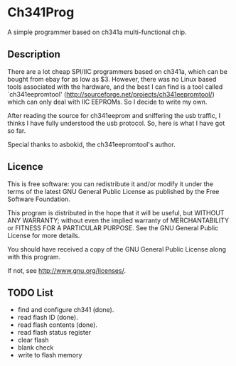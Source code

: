 Ch341Prog
============
A simple programmer based on ch341a multi-functional chip.

Description
------------
There are a lot cheap SPI/IIC programmers based on ch341a, which can be bought
from ebay for as low as $3.  However, there was no Linux based tools associated
with the hardware, and the best I can find is a tool called `ch341eepromtool'
(http://sourceforge.net/projects/ch341eepromtool/) which can only deal with
IIC EEPROMs.  So I decide to write my own.

After reading the source for ch341eeprom and sniffering the usb traffic,
I thinks I have fully understood the usb protocol. So, here is what I have
got so far.

Special thanks to asbokid, the ch341eepromtool's author.

Licence
------------
This is free software: you can redistribute it and/or modify it under
the terms of the latest GNU General Public License as published by the
Free Software Foundation.

This program is distributed in the hope that it will be useful, but
WITHOUT ANY WARRANTY; without even the implied warranty of MERCHANTABILITY
or FITNESS FOR A PARTICULAR PURPOSE.  See the GNU General Public License
for more details.

You should have received a copy of the GNU General Public License along
with this program.

If not, see <http://www.gnu.org/licenses/>.

TODO List
------------
 * find and configure ch341 (done).
 * read flash ID (done).
 * read flash contents (done).
 * read flash status register
 * clear flash
 * blank check
 * write to flash memory
